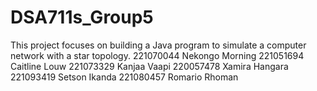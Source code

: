 # DSA711s_Group5
This project focuses on building a Java program to simulate a computer network with a star topology.
221070044 Nekongo Morning
221051694 Caitline Louw
221073329 Kanjaa Vaapi
220057478 Xamira Hangara
221093419 Setson Ikanda
221080457 Romario Rhoman

